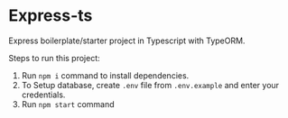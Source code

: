 # Express-ts

Express boilerplate/starter project in Typescript with TypeORM.

Steps to run this project:

1. Run `npm i` command to install dependencies.
2. To Setup database, create `.env` file from `.env.example` and enter your credentials.
3. Run `npm start` command
